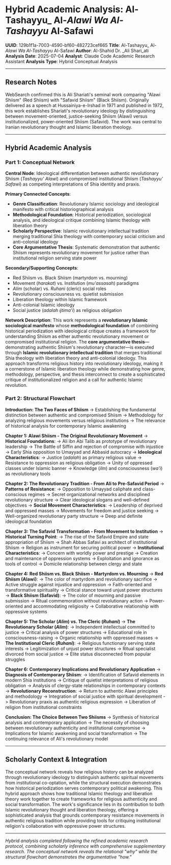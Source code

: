# Hybrid Academic Analysis: Al-Tashayyu_ Al-_Alawi Wa Al-Tashayyu_ Al-Safawi

**UUID**: 129b1f1a-7003-4590-bf60-482723cef665
**Title**: Al-Tashayyu_ Al-_Alawi Wa Al-Tashayyu_ Al-Safawi
**Author**: Al-Shahid Dr. _Ali Shari_ati
**Analysis Date**: 2025-07-04
**Analyst**: Claude Code Academic Research Assistant
**Analysis Type**: Hybrid Conceptual Analysis

---

## Research Notes

WebSearch confirmed this is Ali Shariati's seminal work comparing "Alawi Shiism" (Red Shiism) with "Safavid Shiism" (Black Shiism). Originally delivered as a speech at Hussainiya-e-Irshad in 1971 and published in 1972, this work establishes Shariati's revolutionary ideology by distinguishing between movement-oriented, justice-seeking Shiism (Alawi) versus institutionalized, power-oriented Shiism (Safavid). The work was central to Iranian revolutionary thought and Islamic liberation theology.

---

## Hybrid Academic Analysis

### Part 1: Conceptual Network

**Central Node**: Ideological differentiation between authentic revolutionary Shiism (*Tashayyu' Alawi*) and compromised institutional Shiism (*Tashayyu' Safawi*) as competing interpretations of Shia identity and praxis.

**Primary Connected Concepts**:
- **Genre Classification**: Revolutionary Islamic sociology and ideological manifesto with critical historiographical analysis
- **Methodological Foundation**: Historical periodization, sociological analysis, and ideological critique combining Islamic theology with liberation theory
- **Scholarly Perspective**: Islamic revolutionary intellectual tradition merging traditional Shia theology with contemporary social criticism and anti-colonial ideology
- **Core Argumentative Thesis**: Systematic demonstration that authentic Shiism represents revolutionary movement for justice rather than institutional religion serving state power

**Secondary/Supporting Concepts**:
- Red Shiism vs. Black Shiism (martyrdom vs. mourning)
- Movement (*harakat*) vs. Institution (*mu'assasah*) paradigms
- *Alim* (scholar) vs. *Ruhani* (cleric) social roles
- Revolutionary consciousness vs. quietist submission
- Liberation theology within Islamic framework
- Anti-colonial Islamic ideology
- Social justice (*adalah ijtima'i*) as religious obligation

**Network Description**: This work represents a **revolutionary Islamic sociological manifesto** whose **methodological foundation** of combining historical periodization with ideological critique creates a framework for understanding Shiism as either authentic revolutionary movement or compromised institutional religion. The **core argumentative thesis**—demonstrating authentic Shiism's revolutionary character—is executed through **Islamic revolutionary intellectual tradition** that merges traditional Shia theology with liberation theory and anti-colonial ideology. This approach transforms religious history into revolutionary ideology, making it a cornerstone of Islamic liberation theology while demonstrating how genre, methodology, perspective, and thesis interconnect to create a sophisticated critique of institutionalized religion and a call for authentic Islamic revolution.

### Part 2: Structural Flowchart

**Introduction: The Two Faces of Shiism**
-> Establishing the fundamental distinction between authentic and compromised Shiism
-> Methodology for analyzing religious movements versus religious institutions
-> The relevance of historical analysis for contemporary Islamic awakening

**Chapter 1: Alawi Shiism - The Original Revolutionary Movement**
-> **Historical Foundations**:
-> Ali ibn Abi Talib as prototype of revolutionary leadership
-> The Battle of Siffin and rejection of compromise with injustice
-> Early Shia opposition to Umayyad and Abbasid autocracy
-> **Ideological Characteristics**:
-> Justice (*adalah*) as primary religious value
-> Resistance to oppression as religious obligation
-> Unity of oppressed classes under Islamic banner
-> Knowledge (*ilm*) and consciousness (*wa'i*) as revolutionary tools

**Chapter 2: The Revolutionary Tradition - From Ali to Pre-Safavid Period**
-> **Patterns of Resistance**:
-> Opposition to Umayyad caliphate and class-conscious regimes
-> Secret organizational networks and disciplined revolutionary structure
-> Clear ideological slogans and well-defined objectives
-> **Social Movement Characteristics**:
-> Leadership of deprived and oppressed masses
-> Movements for freedom and justice seeking
-> Well-organized revolutionary party structure
-> Deep and definite ideological foundation

**Chapter 3: The Safavid Transformation - From Movement to Institution**
-> **Historical Turning Point**:
-> The rise of the Safavid Empire and state appropriation of Shiism
-> Shah Abbas Safavi as architect of institutional Shiism
-> Religion as instrument for securing political power
-> **Institutional Characteristics**:
-> Concern with worldly power and prestige
-> Creation and maintenance of oppression systems
-> Exploitation and ignorance as tools of control
-> Domicile relationship between clergy and state

**Chapter 4: Red Shiism vs. Black Shiism - Martyrdom vs. Mourning**
-> **Red Shiism (Alawi)**:
-> The color of martyrdom and revolutionary sacrifice
-> Active struggle against injustice and oppression
-> Faith-oriented and transformative spirituality
-> Critical stance toward unjust power structures
-> **Black Shiism (Safavid)**:
-> The color of mourning and passive submission
-> Ritual commemoration without revolutionary action
-> Power-oriented and accommodating religiosity
-> Collaborative relationship with oppressive systems

**Chapter 5: The Scholar (*Alim*) vs. The Cleric (*Ruhani*)**
-> **The Revolutionary Scholar (*Alim*)**:
-> Independent intellectual committed to justice
-> Critical analysis of power structures
-> Educational role in consciousness-raising
-> Organic relationship with oppressed masses
-> **The Institutional Cleric (*Ruhani*)**:
-> Religious functionary serving state interests
-> Legitimization of unjust power structures
-> Ritual specialist divorced from social justice
-> Elite status disconnected from popular struggles

**Chapter 6: Contemporary Implications and Revolutionary Application**
-> **Diagnosis of Contemporary Shiism**:
-> Identification of Safavid elements in modern Shia institutions
-> Critique of quietist interpretations of religious obligation
-> Analysis of clergy-state relationships in contemporary contexts
-> **Revolutionary Reconstruction**:
-> Return to authentic Alawi principles and methodology
-> Integration of social justice with spiritual development
-> Revolutionary praxis as authentic religious expression
-> Liberation of religion from institutional constraints

**Conclusion: The Choice Between Two Shiisms**
-> Synthesis of historical analysis and contemporary application
-> The necessity of choosing between revolutionary authenticity and institutional compromise
-> Implications for Islamic awakening and social transformation
-> The continuing relevance of Ali's revolutionary model

---

## Scholarly Context & Integration

The conceptual network reveals how religious history can be analyzed through revolutionary ideology to distinguish authentic spiritual movements from institutional co-optation, while the structural execution demonstrates how historical periodization serves contemporary political awakening. This hybrid approach shows how traditional Islamic theology and liberation theory work together to create frameworks for religious authenticity and social transformation. The work's significance lies in its contribution to both Islamic revolutionary thought and liberation theology, offering a sophisticated analysis that grounds contemporary resistance movements in authentic religious tradition while providing tools for critiquing institutional religion's collaboration with oppressive power structures.

---

*Hybrid analysis completed following the refined academic research protocol, combining scholarly inference with comprehensive supplementary research. The conceptual network reveals the relational "why" while the structural flowchart demonstrates the argumentative "how."*